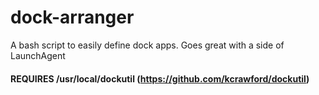 # dock-arranger
A bash script to easily define dock apps. Goes great with a side of LaunchAgent

#### REQUIRES /usr/local/dockutil (https://github.com/kcrawford/dockutil) ####
